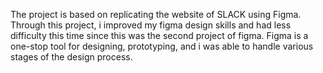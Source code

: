 The project is based on replicating the website of SLACK using Figma. Through this project, i improved my figma design skills and had less difficulty this time since this was the second project of figma.
Figma is a one-stop tool for designing, prototyping, and i was able to handle various stages of the design process.